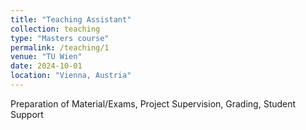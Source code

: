```yaml
---
title: "Teaching Assistant"
collection: teaching
type: "Masters course"
permalink: /teaching/1
venue: "TU Wien"
date: 2024-10-01
location: "Vienna, Austria"
---
```


Preparation of Material/Exams, Project Supervision, Grading, Student Support